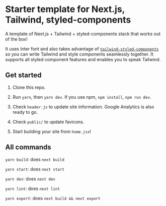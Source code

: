 # Starter template for Next.js, Tailwind, styled-components

A template of Next.js + Tailwind + styled-components stack that works out of the box! 

It uses Inter font and also takes advantage of [`tailwind-styled-components`](https://github.com/MathiasGilson/tailwind-styled-component) so you can write Tailwind and style components seamlessly together. It supports all styled component features and enables you to speak Tailwind.


## Get started

1. Clone this repo.

2. Run `yarn`, then `yarn dev`. If you use npm, `npm install`, `npm run dev`.

2. Check `header.js` to update site information. Google Analytics is also ready to go.

3. Check `public/` to update favicons.

4. Start building your site from `home.jsx`!

## All commands

`yarn build`: does `next build`

`yarn start`: does `next start`

`yarn dev`: does `next dev`

`yarn lint`: does `next lint`

`yarn export`: does `next build && next export`
